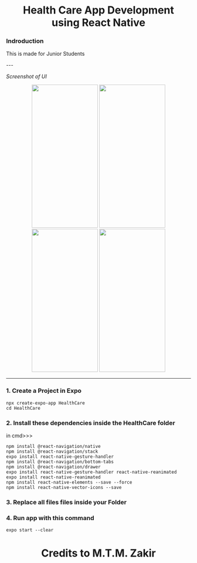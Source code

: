 <h1 align="center">Health Care App Development<br>using React Native</h1>

### Indroduction 

<p align="justify">This is made for Junior Students</p>
---

*Screenshot of UI*
<div align="center">
<img src="https://user-images.githubusercontent.com/90142607/189742291-8d316de4-e3dd-47b8-b926-9564a89fea0c.png" width="180" height="390" />
<img src="https://user-images.githubusercontent.com/90142607/189742306-21ccdccf-e848-48f2-b2d1-0cf0db886f76.png" width="180" height="390" />
<img src="https://user-images.githubusercontent.com/90142607/189742324-b0f8bd4e-3bdf-4734-96f5-52d07cf411b4.png" width="180" height="390" />
<img src="https://user-images.githubusercontent.com/90142607/189742333-c38166b1-6727-4e79-954e-43a26fe791de.png" width="180" height="390" />
</div>

---

### 1. Create a Project in Expo 

    npx create-expo-app HealthCare
    cd HealthCare


### 2. Install these dependencies inside the HealthCare folder
in cmd>>>

    npm install @react-navigation/native
    npm install @react-navigation/stack
    expo install react-native-gesture-handler
    npm install @react-navigation/bottom-tabs
    npm install @react-navigation/drawer
    expo install react-native-gesture-handler react-native-reanimated
    expo install react-native-reanimated
    npm install react-native-elements --save --force
    npm install react-native-vector-icons --save
    
    
### 3. Replace all files files inside your Folder


### 4. Run app with this command
    expo start --clear

<h1 align="center">Credits to M.T.M. Zakir</h1>

